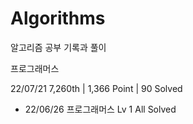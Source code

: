 # Algorithms

알고리즘 공부 기록과 풀이

프로그래머스

22/07/21 7,260th | 1,366 Point | 90 Solved

- 22/06/26 프로그래머스 Lv 1 All Solved
